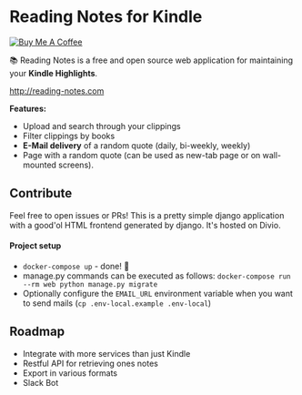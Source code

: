 # Reading Notes for Kindle
<a href="https://www.buymeacoffee.com/mammuth" target="_blank"><img src="https://bmc-cdn.nyc3.digitaloceanspaces.com/BMC-button-images/custom_images/orange_img.png" alt="Buy Me A Coffee" style="height: auto !important;width: auto !important;" ></a>

:books: Reading Notes is a free and open source web application for maintaining your **Kindle Highlights**.

http://reading-notes.com

**Features:**
- Upload and search through your clippings
- Filter clippings by books
- **E-Mail delivery** of a random quote (daily, bi-weekly, weekly)
- Page with a random quote (can be used as new-tab page or on wall-mounted screens).

## Contribute
Feel free to open issues or PRs!
This is a pretty simple django application with a good'ol HTML frontend generated by django. It's hosted on Divio.

#### Project setup
- `docker-compose up` - done! :rocket:
- manage.py commands can be executed as follows: `docker-compose run --rm web python manage.py migrate`
- Optionally configure the `EMAIL_URL` environment variable when you want to send mails (`cp .env-local.example .env-local`)


## Roadmap
- Integrate with more services than just Kindle
- Restful API for retrieving ones notes
- Export in various formats 
- Slack Bot
